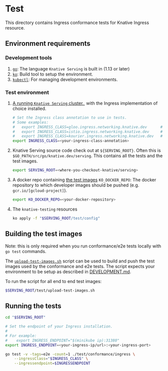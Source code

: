 # Test

This directory contains Ingress conformance tests for Knative Ingress resource.

## Environment requirements

### Development tools
1. [`go`](https://golang.org/doc/install): The language `Knative Serving` is
   built in (1.13 or later)
1. [`ko`](https://github.com/google/ko): Build tool to setup the environment.
1. [`kubectl`](https://kubernetes.io/docs/tasks/tools/install-kubectl/): For
   managing development environments.

### Test environment
1. [A running `Knative Serving` cluster.](../DEVELOPMENT.md#prerequisites), with the Ingress implementation of choice installed.
   ```bash
   # Set the Ingress class annotation to use in tests.
   # Some examples:
   #   export INGRESS_CLASS=gloo.ingress.networking.knative.dev      # Gloo Ingress
   #   export INGRESS_CLASS=istio.ingress.networking.knative.dev     # Istio Ingress
   #   export INGRESS_CLASS=kourier.ingress.networking.knative.dev   # Kourier Ingress
   export INGRESS_CLASS=<your-ingress-class-annotation>
   ```
1. Knative Serving source code check out at `${SERVING_ROOT}`.  Often this is `$GO_PATH/src/go/knative.dev/serving`.
   This contains all the tests and the test images.
   ```bash
   export SERVING_ROOT=<where-you-checkout-knative/serving>
   ```
1. A docker repo containing [the test images](#test-images) `KO_DOCKER_REPO`:
   The docker repository to which developer images should be pushed (e.g.
   `gcr.io/[gcloud-project]`).

   ```bash
   export KO_DOCKER_REPO=<your-docker-repository>

1. The `knative-testing` resources

   ```bash
   ko apply -f "$SERVING_ROOT/test/config"
   ```

## Building the test images

Note: this is only required when you run conformance/e2e tests locally with
`go test` commands.

The [`upload-test-images.sh`](./upload-test-images.sh) script can be used to
build and push the test images used by the conformance and e2e tests. The script
expects your environment to be setup as described in
[DEVELOPMENT.md](../DEVELOPMENT.md#install-requirements).

To run the script for all end to end test images:

```bash
$SERVING_ROOT/test/upload-test-images.sh
```

## Running the tests

```bash
cd "$SERVING_ROOT"

# Set the endpoint of your Ingress installation.
#
# For example:
#    export INGRESS_ENDPOINT="$(minikube ip):31380"
export INGRESS_ENDPOINT=<your-ingress-ip/url>:<your-ingress-port>

go test -v -tags=e2e -count=1 ./test/conformance/ingress \
    --ingressClass="$INGRESS_CLASS" \
    --ingressendpoint=$INGRESSENDPOINT
```
